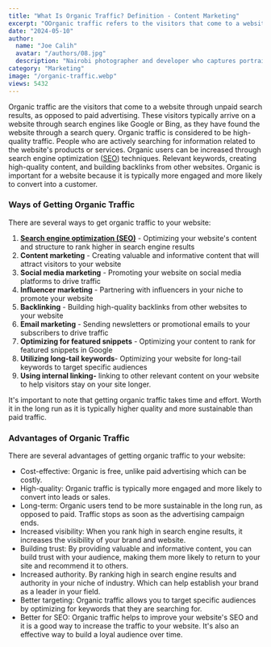 ```yaml
---
title: "What Is Organic Traffic? Definition - Content Marketing"
excerpt: "OOrganic traffic refers to the visitors that come to a website through unpaid search engine results such as SEO, rather to paid advertising. "
date: "2024-05-10"
author:
  name: "Joe Calih"
  avatar: "/authors/08.jpg"
  description: "Nairobi photographer and developer who captures portraiture, landscapes, weddings, and photo studios. "
category: "Marketing"
image: "/organic-traffic.webp"
views: 5432
---
```




Organic traffic are the visitors that come to a website through unpaid search results, as opposed to paid advertising. These visitors typically arrive on a website through search engines like Google or Bing, as they have found the website through a search query. Organic traffic is considered to be high-quality traffic. People who are actively searching for information related to the website's products or services. Organic users can be increased through search engine optimization ([SEO](https://joecalih.co.ke/blog/seo-ready-blogger-templates-free-download/)) techniques. Relevant keywords, creating high-quality content, and building backlinks from other websites. Organic is important for a website because it is typically more engaged and more likely to convert into a customer.

### Ways of Getting Organic Traffic

There are several ways to get organic traffic to your website:

1.  **[Search engine optimization (SEO)](https://joecalih.co.ke/blog/yoast-seo-pack-for-blogspot-blogger/)** - Optimizing your website's content and structure to rank higher in search engine results
2.  **Content marketing** - Creating valuable and informative content that will attract visitors to your website
3.  **Social media marketing** - Promoting your website on social media platforms to drive traffic
4.  **Influencer marketing** - Partnering with influencers in your niche to promote your website
5.  **Backlinking** - Building high-quality backlinks from other websites to your website
6.  **Email marketing** - Sending newsletters or promotional emails to your subscribers to drive traffic
7.  **Optimizing for featured snippets** - Optimizing your content to rank for featured snippets in Google
8.  **Utilizing long-tail keywords**- Optimizing your website for long-tail keywords to target specific audiences
9.  **Using internal linking-** linking to other relevant content on your website to help visitors stay on your site longer.

It's important to note that getting organic traffic takes time and effort. Worth it in the long run as it is typically higher quality and more sustainable than paid traffic.

### Advantages of Organic Traffic

There are several advantages of getting organic traffic to your website:

-   Cost-effective: Organic is free, unlike paid advertising which can be costly.
-   High-quality: Organic traffic is typically more engaged and more likely to convert into leads or sales.
-   Long-term: Organic users tend to be more sustainable in the long run, as opposed to paid. Traffic stops as soon as the advertising campaign ends.
-   Increased visibility: When you rank high in search engine results, it increases the visibility of your brand and website.
-   Building trust: By providing valuable and informative content, you can build trust with your audience, making them more likely to return to your site and recommend it to others.
-   Increased authority. By ranking high in search engine results and authority in your niche of industry. Which can help establish your brand as a leader in your field.
-   Better targeting: Organic traffic allows you to target specific audiences by optimizing for keywords that they are searching for.
-   Better for SEO: Organic traffic helps to improve your website's SEO and it is a good way to increase the traffic to your website. It's also an effective way to build a loyal audience over time.

